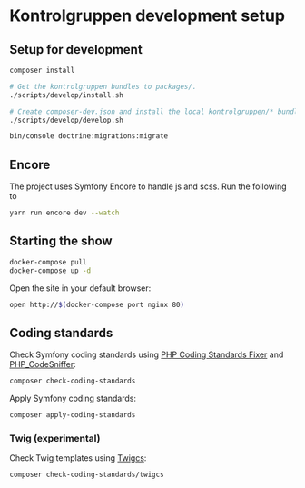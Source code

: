 # Kontrolgruppen development setup

## Setup for development

```sh
composer install

# Get the kontrolgruppen bundles to packages/.
./scripts/develop/install.sh

# Create composer-dev.json and install the local kontrolgruppen/* bundles.
./scripts/develop/develop.sh

bin/console doctrine:migrations:migrate
```

## Encore

The project uses Symfony Encore to handle js and scss. Run the following to 
```sh
yarn run encore dev --watch
```

## Starting the show

```sh
docker-compose pull
docker-compose up -d
```

Open the site in your default browser:

```sh
open http://$(docker-compose port nginx 80)
```

## Coding standards

Check Symfony coding standards using [PHP Coding Standards
Fixer](https://github.com/FriendsOfPHP/PHP-CS-Fixer) and
[PHP_CodeSniffer](https://github.com/squizlabs/PHP_CodeSniffer):

```sh
composer check-coding-standards
```

Apply Symfony coding standards:

```sh
composer apply-coding-standards
```

### Twig (experimental)

Check Twig templates using [Twigcs](https://github.com/allocine/twigcs):

```sh
composer check-coding-standards/twigcs
```
